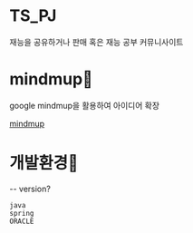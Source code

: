 # TS_PJ
재능을 공유하거나 판매 혹은 재능 공부 커뮤니사이트

# mindmup🤔
google mindmup을 활용하여 아이디어 확장

[mindmup](https://drive.mindmup.com/map/1EwfCe1HodFb2d6O-Y9zePkc0dbcALPMT)

# 개발환경👷
-- version? 
```
java
spring 
ORACLE
```
